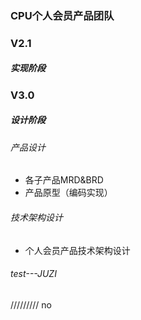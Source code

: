 ### CPU个人会员产品团队
### V2.1 
##### 实现阶段
### V3.0
##### 设计阶段

###### 产品设计

* 各子产品MRD&BRD
* 产品原型（编码实现）

###### 技术架构设计

* 个人会员产品技术架构设计

###### test---JUZI

///////// no
